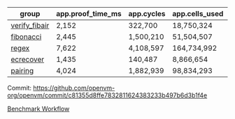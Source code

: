 | group | app.proof_time_ms | app.cycles | app.cells_used | leaf.proof_time_ms | leaf.cycles | leaf.cells_used |
| -- | -- | -- | -- | -- | -- | -- |
| [verify_fibair](https://github.com/openvm-org/openvm/blob/benchmark-results/benchmarks-pr/2039/verify_fibair-c81355d8ffe7832811624383233b497b6d3b1f4e.md) | 2,152 |  322,700 |  18,750,324 |- | - | - |
| [fibonacci](https://github.com/openvm-org/openvm/blob/benchmark-results/benchmarks-pr/2039/fibonacci-c81355d8ffe7832811624383233b497b6d3b1f4e.md) | 2,445 |  1,500,210 |  51,504,507 |- | - | - |
| [regex](https://github.com/openvm-org/openvm/blob/benchmark-results/benchmarks-pr/2039/regex-c81355d8ffe7832811624383233b497b6d3b1f4e.md) | 7,622 |  4,108,597 |  164,734,992 |- | - | - |
| [ecrecover](https://github.com/openvm-org/openvm/blob/benchmark-results/benchmarks-pr/2039/ecrecover-c81355d8ffe7832811624383233b497b6d3b1f4e.md) | 1,435 |  140,487 |  8,866,654 |- | - | - |
| [pairing](https://github.com/openvm-org/openvm/blob/benchmark-results/benchmarks-pr/2039/pairing-c81355d8ffe7832811624383233b497b6d3b1f4e.md) | 4,024 |  1,882,939 |  98,834,293 |- | - | - |


Commit: https://github.com/openvm-org/openvm/commit/c81355d8ffe7832811624383233b497b6d3b1f4e

[Benchmark Workflow](https://github.com/openvm-org/openvm/actions/runs/17161341912)
